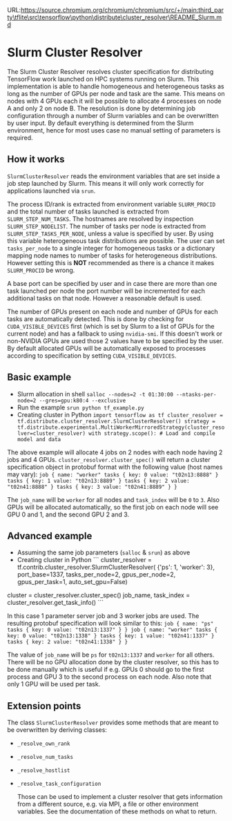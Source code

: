 URL:https://source.chromium.org/chromium/chromium/src/+/main:third_party\tflite\src\tensorflow\python\distribute\cluster_resolver\README_Slurm.md
# Slurm Cluster Resolver

The Slurm Cluster Resolver resolves cluster specification for distributing
TensorFlow work launched on HPC systems running on Slurm. This implementation is
able to handle homogeneous and heterogeneous tasks as long as the number of GPUs
per node and task are the same. This means on nodes with 4 GPUs each it will be
possible to allocate 4 processes on node A and only 2 on node B. The resolution
is done by determining job configuration through a number of Slurm variables and
can be overwritten by user input. By default everything is determined from the
Slurm environment, hence for most uses case no manual setting of parameters is
required.

## How it works

`SlurmClusterResolver` reads the environment variables that are set inside a job
step launched by Slurm. This means it will only work correctly for applications
launched via `srun`.

The process ID/rank is extracted from environment variable `SLURM_PROCID` and
the total number of tasks launched is extracted from `SLURM_STEP_NUM_TASKS`. The
hostnames are resolved by inspection `SLURM_STEP_NODELIST`. The number of tasks
per node is extracted from `SLURM_STEP_TASKS_PER_NODE`, unless a value is
specified by user. By using this variable heterogeneous task distributions are
possible. The user can set `tasks_per_node` to a single integer for homogeneous
tasks or a dictionary mapping node names to number of tasks for heterogeneous
distributions. However setting this is **NOT** recommended as there is a chance
it makes `SLURM_PROCID` be wrong.

A base port can be specified by user and in case there are more than one task
launched per node the port number will be incremented for each additional tasks
on that node. However a reasonable default is used.

The number of GPUs present on each node and number of GPUs for each tasks are
automatically detected. This is done by checking for `CUDA_VISIBLE_DEVICES`
first (which is set by Slurm to a list of GPUs for the current node) and has a
fallback to using `nvidia-smi`. If this doesn't work or non-NVIDIA GPUs are used
those 2 values have to be specified by the user. By default allocated GPUs will
be automatically exposed to processes according to specification by setting
`CUDA_VISIBLE_DEVICES`.

## Basic example

-   Slurm allocation in shell `salloc --nodes=2 -t 01:30:00 --ntasks-per-node=2
    --gres=gpu:k80:4 --exclusive`
-   Run the example `srun python tf_example.py`
-   Creating cluster in Python `import tensorflow as tf cluster_resolver =
    tf.distribute.cluster_resolver.SlurmClusterResolver() strategy =
    tf.distribute.experimental.MultiWorkerMirroredStrategy(cluster_resolver=cluster_resolver)
    with strategy.scope(): # Load and compile model and data`

The above example will allocate 4 jobs on 2 nodes with each node having 2 jobs
and 4 GPUs. `cluster_resolver.cluster_spec()` will return a cluster
specification object in protobuf format with the following value (host names may
vary): `job { name: "worker" tasks { key: 0 value: "t02n13:8888" } tasks { key:
1 value: "t02n13:8889" } tasks { key: 2 value: "t02n41:8888" } tasks { key: 3
value: "t02n41:8889" } }`

The `job_name` will be `worker` for all nodes and `task_index` will be `0` to
`3`. Also GPUs will be allocated automatically, so the first job on each node
will see GPU 0 and 1, and the second GPU 2 and 3.

## Advanced example

-   Assuming the same job parameters (`salloc` & `srun`) as above
-   Creating cluster in Python ``` cluster_resolver =
    tf.contrib.cluster_resolver.SlurmClusterResolver( {'ps': 1, 'worker': 3},
    port_base=1337, tasks_per_node=2, gpus_per_node=2, gpus_per_task=1,
    auto_set_gpu=False)

cluster = cluster_resolver.cluster_spec() job_name, task_index =
cluster_resolver.get_task_info() ```

In this case 1 parameter server job and 3 worker jobs are used. The resulting
protobuf specification will look similar to this: `job { name: "ps" tasks { key:
0 value: "t02n13:1337" } } job { name: "worker" tasks { key: 0 value:
"t02n13:1338" } tasks { key: 1 value: "t02n41:1337" } tasks { key: 2 value:
"t02n41:1338" } }`

The value of `job_name` will be `ps` for `t02n13:1337` and `worker` for all
others. There will be no GPU allocation done by the cluster resolver, so this
has to be done manually which is useful if e.g. GPUs 0 should go to the first
process and GPU 3 to the second process on each node. Also note that only 1 GPU
will be used per task.

## Extension points

The class `SlurmClusterResolver` provides some methods that are meant to be
overwritten by deriving classes:

-   `_resolve_own_rank`
-   `_resolve_num_tasks`
-   `_resolve_hostlist`
-   `_resolve_task_configuration`

    Those can be used to implement a cluster resolver that gets information from
    a different source, e.g. via MPI, a file or other environment variables. See
    the documentation of these methods on what to return.
